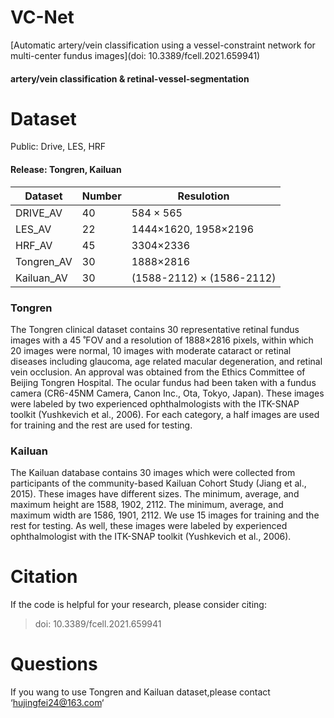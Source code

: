 # VC-Net
 
[Automatic artery/vein classification using a vessel-constraint network for multi-center fundus images](doi: 10.3389/fcell.2021.659941)

#### artery/vein classification & retinal-vessel-segmentation



# Dataset

Public: Drive, LES, HRF

#### Release: Tongren, Kailuan

|Dataset |Number        | Resulotion  | 
|----  |----        |----  | 
|DRIVE_AV  |40  |584 × 565  |
|LES_AV |22 |1444×1620, 1958×2196|
|HRF_AV|45 |3304×2336|
|Tongren_AV|30 |1888×2816|
|Kailuan_AV|30 |(1588-2112) × (1586-2112)|

### Tongren
 The Tongren clinical dataset contains 30 representative retinal fundus images
with a 45 ̊ FOV and a resolution of 1888×2816 pixels, within which 20 images were normal,
10 images with moderate cataract or retinal diseases including glaucoma, age related macular
degeneration, and retinal vein occlusion. An approval was obtained from the Ethics
Committee of Beijing Tongren Hospital. The ocular fundus had been taken with a fundus
camera (CR6-45NM Camera, Canon Inc., Ota, Tokyo, Japan). These images were labeled by
two experienced ophthalmologists with the ITK-SNAP toolkit (Yushkevich et al., 2006). For
each category, a half images are used for training and the rest are used for testing.

### Kailuan
 The Kailuan database contains 30 images which were collected from
participants of the community-based Kailuan Cohort Study (Jiang et al., 2015). These images
have different sizes. The minimum, average, and maximum height are 1588, 1902, 2112. The
minimum, average, and maximum width are 1586, 1901, 2112. We use 15 images for training
and the rest for testing. As well, these images were labeled by experienced ophthalmologist
with the ITK-SNAP toolkit (Yushkevich et al., 2006).

# Citation

If the code is helpful for your research, please consider citing:

>doi: 10.3389/fcell.2021.659941

# Questions

If you wang to use Tongren and Kailuan dataset,please contact ‘hujingfei24@163.com‘

